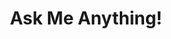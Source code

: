 ---
title: Ask Me Anything!
thumbnailTitle: "Ask Me Anything — #a11y, Semantics, Streaming, and More!"
hosts:
  - Ben Myers
---